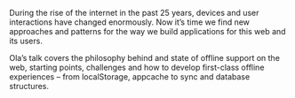 During the rise of the internet in the past 25 years, devices and user interactions have changed enormously. Now it’s time we find new approaches and patterns for the way we build applications for this web and its users.

Ola’s talk covers the philosophy behind and state of offline support on the web, starting points, challenges and how to develop first-class offline experiences – from localStorage, appcache to sync and database structures.
